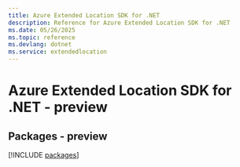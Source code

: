 ```yaml
---
title: Azure Extended Location SDK for .NET
description: Reference for Azure Extended Location SDK for .NET
ms.date: 05/26/2025
ms.topic: reference
ms.devlang: dotnet
ms.service: extendedlocation
---
```

# Azure Extended Location SDK for .NET - preview
## Packages - preview
[!INCLUDE [packages](extended-location-index.md)]